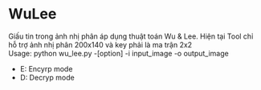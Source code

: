 # WuLee
Giấu tin trong ảnh nhị phân áp dụng thuật toán Wu & Lee. Hiện tại Tool chỉ hỗ trợ ảnh nhị phân 200x140 và key phải là ma trận 2x2</br>
Usage: python wu_lee.py -[option] -i input_image -o output_image
+ E: Encyrp mode
+ D: Decryp mode
